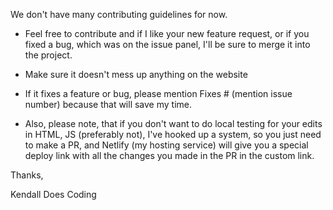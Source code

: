 We don't have many contributing guidelines for now. 

- Feel free to contribute and if I like your new feature request, or if you fixed a bug, which was on the issue panel, I'll be sure to merge it into the project.

- Make sure it doesn't mess up anything on the website

- If it fixes a feature or bug, please mention Fixes # (mention issue number) because that will save my time.


- Also, please note, that if you don't want to do local testing for your edits in HTML, JS (preferably not), I've hooked up a system, so you just need to make a PR, and Netlify (my hosting service) will give you a special deploy link with all the changes you made in the PR in the custom link.

Thanks,

Kendall Does Coding
